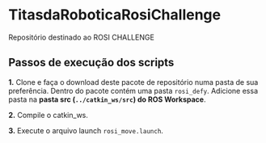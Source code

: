# TitasdaRoboticaRosiChallenge
Repositório destinado ao ROSI CHALLENGE

## Passos de execução dos scripts

**1.** Clone e faça o download deste pacote de repositório numa pasta de sua preferência. Dentro do pacote
contém uma pasta `rosi_defy`. Adicione essa pasta na **pasta src (`../catkin_ws/src`)  do ROS Workspace**.

**2.** Compile o catkin_ws.

**3.** Execute o arquivo launch `rosi_move.launch`.
